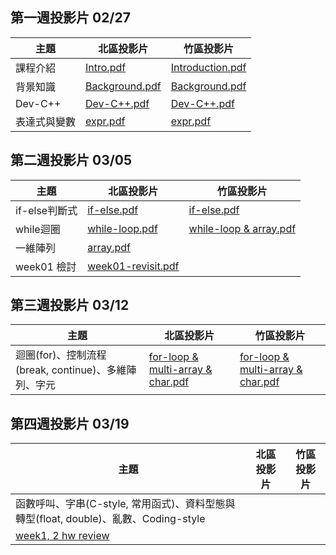 ## 第一週投影片 02/27

| 主題     | 北區投影片         | 竹區投影片                                |
| ----     | ----               | ----                                      |
| 課程介紹 | [Intro.pdf](https://drive.google.com/open?id=0B13ab_fQ7QbjNzFpNkI5YVdlSG8)      | [Introduction.pdf](https://goo.gl/HGnbE6) |
| 背景知識 | [Background.pdf](https://drive.google.com/open?id=0B13ab_fQ7QbjTVpROVFmVnEtV0E) | [Background.pdf](https://goo.gl/tFkA5x)   |
| Dev-C++  | [Dev-C++.pdf](https://drive.google.com/open?id=0B13ab_fQ7QbjbHd4alFORmJvenc)        | [Dev-C++.pdf](https://goo.gl/mqJXLV)      |
| 表達式與變數 | [expr.pdf](https://drive.google.com/open?id=0B13ab_fQ7QbjYnRJX0NYUjBPdlU) | [expr.pdf](https://drive.google.com/file/d/0Bzxow2VOUeFGeGpyektScnJXQnc/view?usp=sharing)|

## 第二週投影片 03/05

| 主題     | 北區投影片         | 竹區投影片                                |
| ----     | ----               | ----                                      |
| if-else判斷式 | [if-else.pdf](https://goo.gl/evl4O3)      | [if-else.pdf](https://goo.gl/hWsC4m) |
| while迴圈 | [while-loop.pdf](https://goo.gl/uvMD3L) | [while-loop & array.pdf](https://goo.gl/edZKqg) |
| 一維陣列  | [array.pdf](https://goo.gl/Vf4q2U)        | |
| week01 檢討 | [week01-revisit.pdf](https://drive.google.com/open?id=0B13ab_fQ7QbjZWtYOGVrU0dWTWs) | |

## 第三週投影片 03/12

| 主題     | 北區投影片         | 竹區投影片                                |
| ----     | ----               | ----                                      |
| 迴圈(for)、控制流程(break, continue)、多維陣列、字元 | [for-loop & multi-array & char.pdf](https://drive.google.com/file/d/0B13ab_fQ7QbjYlpNRmpmQm5oeGc/view?usp=sharing) | [for-loop & multi-array & char.pdf](https://goo.gl/gYgv7E) |

## 第四週投影片 03/19


| 主題     | 北區投影片         | 竹區投影片                                |
| ----     | ----               | ----                                      |
| 函數呼叫、字串(C-style, 常用函式)、資料型態與轉型(float, double)、亂數、Coding-style |
[week1, 2 hw review](https://goo.gl/a6kVM3)||
